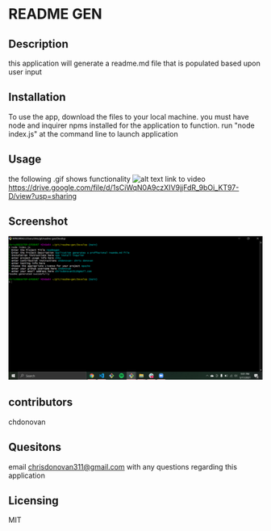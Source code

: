 # README GEN
## Description
this application will generate a readme.md file that is populated based upon user input
## Installation
To use the app, download the files to your local machine. you must have node and inquirer npms installed for the application to function. run "node index.js" at the command line to launch application

## Usage
the following .gif shows functionality
![alt text](./image/usageGIF.gif)
link to video https://drive.google.com/file/d/1sCiWqN0A9czXIV9jjFdR_9bOi_KT97-D/view?usp=sharing
## Screenshot
![alt text](./image/screenshotgit.png)


## contributors
chdonovan

## Quesitons
email chrisdonovan311@gmail.com with any questions regarding this application

## Licensing
MIT